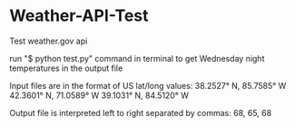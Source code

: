 # Weather-API-Test
Test weather.gov api

run "$ python test.py" command in terminal to get Wednesday night temperatures in the output file 

Input files are in the format of US lat/long values:
38.2527° N, 85.7585° W
42.3601° N, 71.0589° W
39.1031° N, 84.5120° W

Output file is interpreted left to right separated by commas:
68, 65, 68

